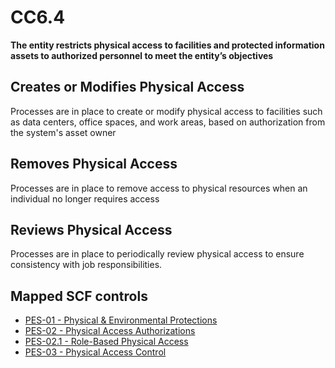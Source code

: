 # CC6.4
**The entity restricts physical access to facilities and protected information assets to authorized personnel to meet the entity’s objectives**
## Creates or Modifies Physical Access
Processes are in place to create or modify physical access to facilities such as data centers, office spaces, and work areas, based on authorization from the system's asset owner
## Removes Physical Access
Processes are in place to remove access to physical resources when an individual no longer requires access
## Reviews Physical Access
Processes are in place to periodically review physical access to ensure consistency with job responsibilities.
## Mapped SCF controls
- [PES-01 - Physical & Environmental Protections](../scf/pes-01-physical&environmentalprotections.md)
- [PES-02 - Physical Access Authorizations](../scf/pes-02-physicalaccessauthorizations.md)
- [PES-02.1 - Role-Based Physical Access](../scf/pes-021-role-basedphysicalaccess.md)
- [PES-03 - Physical Access Control](../scf/pes-03-physicalaccesscontrol.md)